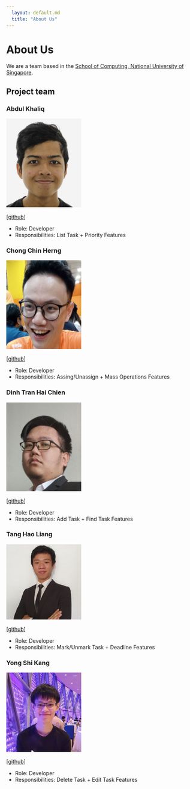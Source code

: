 ```yaml
---
  layout: default.md
  title: "About Us"
---
```


# About Us

We are a team based in the [School of Computing, National University of Singapore](http://www.comp.nus.edu.sg).

## Project team

### Abdul Khaliq

<img src="images/breezetall.png" width="200px">

[[github](https://github.com/breezetall)]

* Role: Developer
* Responsibilities: List Task + Priority Features

### Chong Chin Herng

<img src="images/chin-herng.png" width="200px">

[[github](http://github.com/chin-herng)]

* Role: Developer
* Responsibilities: Assing/Unassign + Mass Operations Features

### Dinh Tran Hai Chien

<img src="images/kaya3842.png" width="200px">

[[github](http://github.com/Kaya3842)]

* Role: Developer
* Responsibilities: Add Task + Find Task Features

### Tang Hao Liang

<img src="images/nobodyishappy.png" width="200px">

[[github](http://github.com/nobodyishappy)]

* Role: Developer
* Responsibilities: Mark/Unmark Task + Deadline Features


### Yong Shi Kang

<img src="images/yskie.png" width="200px">

[[github](http://github.com/yskie)]

* Role: Developer
* Responsibilities: Delete Task + Edit Task Features
